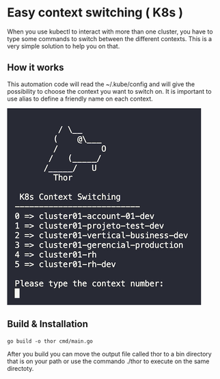# Easy context switching ( K8s )

When you use kubectl to interact with more than one cluster, you have to type some commands to switch between the different contexts. This is a very simple solution to help you on that.


## How it works

This automation code will read the ~/.kube/config and will give the possibility to choose the context you want to switch on. It is important to use alias to define a friendly name on each context.

![screen](./images/screen.png)

## Build & Installation

`go build -o thor cmd/main.go`

After you build you can move the output file called thor to a bin directory that is on your path or use the commando ./thor to execute on the same directoty.